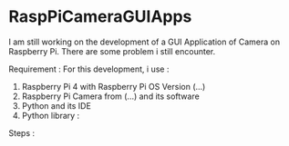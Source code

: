 # RaspPiCameraGUIApps
I am still working on the development of a GUI Application of Camera on Raspberry Pi. There are some problem i still encounter.

Requirement :
For this development, i use :
1. Raspberry Pi 4 with Raspberry Pi OS Version (...)
2. Raspberry Pi Camera from (...) and its software
3. Python and its IDE
4. Python library : 

Steps :
